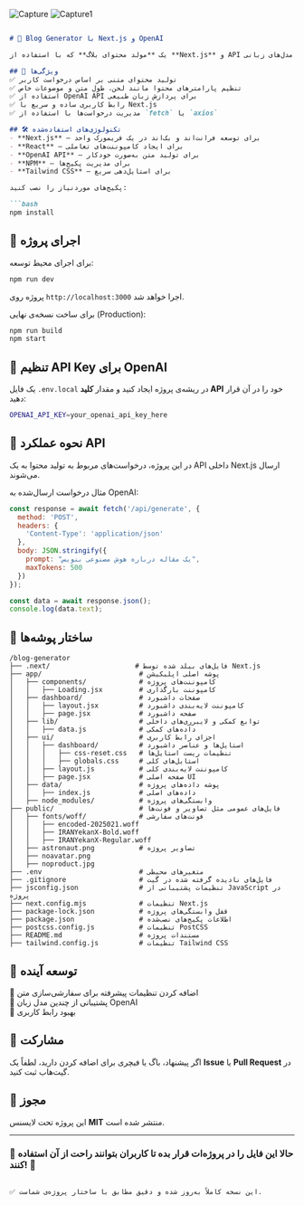 
![Capture](https://github.com/user-attachments/assets/2a0bf29e-31fa-46f7-ab1c-a73fe2c31cef)
![Capture1](https://github.com/user-attachments/assets/af52e76a-7e59-48a3-959c-16fbb4457cc9)



```md

# 🚀 Blog Generator با Next.js و OpenAI  

یک **مولد محتوای بلاگ** که با استفاده از **Next.js** و API مدل‌های زبانی OpenAI به کاربران اجازه می‌دهد تا مقالاتی با موضوعات دلخواه خود ایجاد کنند.  

## 🎯 ویژگی‌ها  
✅ تولید محتوای متنی بر اساس درخواست کاربر  
✅ تنظیم پارامترهای محتوا مانند لحن، طول متن و موضوعات خاص  
✅ استفاده از OpenAI API برای پردازش زبان طبیعی  
✅ رابط کاربری ساده و سریع با Next.js  
✅ مدیریت درخواست‌ها با استفاده از `fetch` یا `axios`  

## 🛠 تکنولوژی‌های استفاده‌شده  
- **Next.js** – برای توسعه فرانت‌اند و بک‌اند در یک فریمورک واحد  
- **React** – برای ایجاد کامپوننت‌های تعاملی  
- **OpenAI API** – برای تولید متن به‌صورت خودکار  
- **NPM** – برای مدیریت پکیج‌ها  
- **Tailwind CSS** – برای استایل‌دهی سریع  

پکیج‌های موردنیاز را نصب کنید:  

```bash
npm install
```

## 🚀 اجرای پروژه  

برای اجرای محیط توسعه:  

```bash
npm run dev
```

پروژه روی `http://localhost:3000` اجرا خواهد شد.  

برای ساخت نسخه‌ی نهایی (Production):  

```bash
npm run build
npm start
```

## 🔑 تنظیم API Key برای OpenAI  

یک فایل `.env.local` در ریشه‌ی پروژه ایجاد کنید و مقدار **کلید API** خود را در آن قرار دهید:  

```bash
OPENAI_API_KEY=your_openai_api_key_here
```

## 📡 نحوه عملکرد API  

در این پروژه، درخواست‌های مربوط به تولید محتوا به یک API داخلی Next.js ارسال می‌شوند.  

مثال درخواست ارسال‌شده به OpenAI:  

```javascript
const response = await fetch('/api/generate', {
  method: 'POST',
  headers: {
    'Content-Type': 'application/json'
  },
  body: JSON.stringify({
    prompt: "یک مقاله درباره هوش مصنوعی بنویس",
    maxTokens: 500
  })
});

const data = await response.json();
console.log(data.text);
```

## 📁 ساختار پوشه‌ها  

```
/blog-generator
├── .next/                     # فایل‌های بیلد شده توسط Next.js
├── app/                        # پوشه اصلی اپلیکیشن
│   ├── components/             # کامپوننت‌های پروژه
│   │   ├── Loading.jsx         # کامپوننت بارگذاری
│   ├── dashboard/              # صفحات داشبورد
│   │   ├── layout.jsx          # کامپوننت لایه‌بندی داشبورد
│   │   ├── page.jsx            # صفحه داشبورد
│   ├── lib/                    # توابع کمکی و لایبرری‌های داخلی
│   │   ├── data.js             # داده‌های کمکی
│   ├── ui/                     # اجزای رابط کاربری
│   │   ├── dashboard/          # استایل‌ها و عناصر داشبورد
│   │   │   ├── css-reset.css   # تنظیمات ریست استایل‌ها
│   │   │   ├── globals.css     # استایل‌های کلی
│   │   ├── layout.js           # کامپوننت لایه‌بندی کلی
│   │   ├── page.jsx            # صفحه اصلی UI
│   ├── data/                   # پوشه داده‌های پروژه
│   │   ├── index.js            # داده‌های اصلی
│   ├── node_modules/           # وابستگی‌های پروژه
├── public/                     # فایل‌های عمومی مثل تصاویر و فونت‌ها
│   ├── fonts/woff/             # فونت‌های سفارشی
│   │   ├── encoded-2025021.woff
│   │   ├── IRANYekanX-Bold.woff
│   │   ├── IRANYekanX-Regular.woff
│   ├── astronaut.png           # تصاویر پروژه
│   ├── noavatar.png
│   ├── noproduct.jpg
├── .env                        # متغیرهای محیطی
├── .gitignore                  # فایل‌های نادیده گرفته شده در گیت
├── jsconfig.json               # تنظیمات پشتیبانی از JavaScript در پروژه
├── next.config.mjs             # تنظیمات Next.js
├── package-lock.json           # قفل وابستگی‌های پروژه
├── package.json                # اطلاعات پکیج‌های نصب‌شده
├── postcss.config.js           # تنظیمات PostCSS
├── README.md                   # مستندات پروژه
├── tailwind.config.js          # تنظیمات Tailwind CSS
```

## 📝 توسعه آینده  
🔹 اضافه کردن تنظیمات پیشرفته برای سفارشی‌سازی متن  
🔹 پشتیبانی از چندین مدل زبان OpenAI  
🔹 بهبود رابط کاربری  

## 🤝 مشارکت  

اگر پیشنهاد، باگ یا فیچری برای اضافه کردن دارید، لطفاً یک **Issue** یا **Pull Request** در گیت‌هاب ثبت کنید.  

## 📄 مجوز  

این پروژه تحت لایسنس **MIT** منتشر شده است.  

---

### 🚀 حالا این فایل را در پروژه‌ات قرار بده تا کاربران بتوانند راحت از آن استفاده کنند! 🎉  
```  

✅ این نسخه کاملاً به‌روز شده و دقیق مطابق با ساختار پروژه‌ی شماست.
